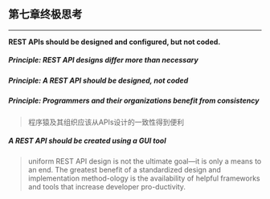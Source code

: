 ## 第七章终极思考

--------------
**REST APIs should be designed and configured, but not coded.**

##### Principle: REST API designs differ more than necessary

##### Principle: A REST API should be designed, not coded

##### Principle: Programmers and their organizations benefit from consistency
> 程序猿及其组织应该从APIs设计的一致性得到便利

##### A REST API should be created using a GUI tool
> uniform REST API design is not the ultimate goal—it is only a means
to an end. The greatest benefit of a standardized design and implementation method-ology is the availability of helpful frameworks and tools that increase developer pro-ductivity. 